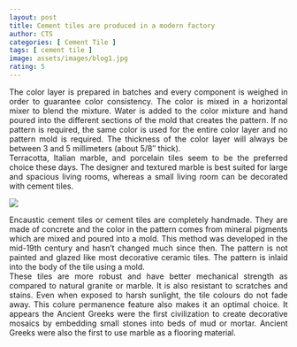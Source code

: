```yaml
---
layout: post
title: Cement tiles are produced in a modern factory
author: CTS
categories: [ Cement Tile ]
tags: [ cement tile ]
image: assets/images/blog1.jpg
rating: 5
---
```


<div style="text-align: justify">The color layer is prepared in batches and every component is weighed in order to guarantee color consistency. The color is mixed in a horizontal mixer to blend the mixture. Water is added to the color mixture and hand poured into the different sections of the mold that creates the pattern.  If no pattern is required, the same color is used for the entire color layer and no pattern mold is required. The thickness of the color layer will always be between 3 and 5 millimeters (about 5/8″ thick).</div>

<div style="text-align: justify">Terracotta, Italian marble, and porcelain tiles seem to be the preferred choice these days. The designer and textured marble is best suited for large and spacious living rooms, whereas a small living room can be decorated with cement tiles.</div>

![](https://nguyensoncavn.com/wp-content/uploads/the-tiles-blog-1339.jpg.webp)

<div style="text-align: justify">Encaustic cement tiles or cement tiles are completely handmade.  They are made of concrete and the color in the pattern comes from mineral pigments which are mixed and poured into a mold. This method was developed in the mid-19th century and hasn’t changed much since then. The pattern is not painted and glazed like most decorative ceramic tiles.  The pattern is inlaid into the body of the tile using a mold.</div>

<div style="text-align: justify">These tiles are more robust and have better mechanical strength as compared to natural granite or marble. It is also resistant to scratches and stains. Even when exposed to harsh sunlight, the tile colours do not fade away. This colure permanence feature also makes it an optimal choice.
It appears the Ancient Greeks were the first civilization to create decorative mosaics by embedding small stones into beds of mud or mortar. Ancient Greeks were also the first to use marble as a flooring material.</div>
